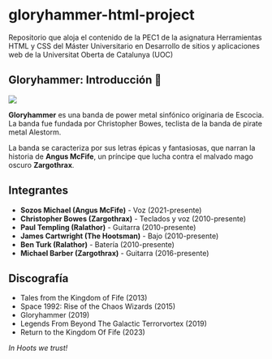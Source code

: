 # gloryhammer-html-project
Repositorio que aloja el contenido de la PEC1 de la asignatura Herramientas HTML y CSS del Máster Universitario en Desarrollo de sitios y aplicaciones web de la Universitat Oberta de Catalunya (UOC)



## Gloryhammer: Introducción 🔨

![]((https://github.com/carlosbej2/gloryhammer-html-project/blob/main/src/assets/img/gloryhammer_readme.gif))

**Gloryhammer** es una banda de power metal sinfónico originaria de Escocia. La banda fue fundada por Christopher Bowes, teclista de la banda de pirate metal Alestorm. 

La banda se caracteriza por sus letras épicas y fantasiosas, que narran la historia de **Angus McFife**, un príncipe que lucha contra el malvado mago oscuro **Zargothrax**.

## Integrantes
- **Sozos Michael (Angus McFife)** - Voz (2021-presente)
- **Christopher Bowes (Zargothrax)** - Teclados y voz (2010-presente)
- **Paul Templing (Ralathor)** - Guitarra (2010-presente)
- **James Cartwright (The Hootsman)** - Bajo (2010-presente)
- **Ben Turk (Ralathor)** - Batería (2010-presente)
- **Michael Barber (Zargothrax)** - Guitarra (2016-presente)

## Discografía

- Tales from the Kingdom of Fife (2013)
- Space 1992: Rise of the Chaos Wizards (2015)
- Gloryhammer (2019)
- Legends From Beyond The Galactic Terrorvortex (2019)
- Return to the Kingdom Of Fife (2023)





*In Hoots we trust!*
